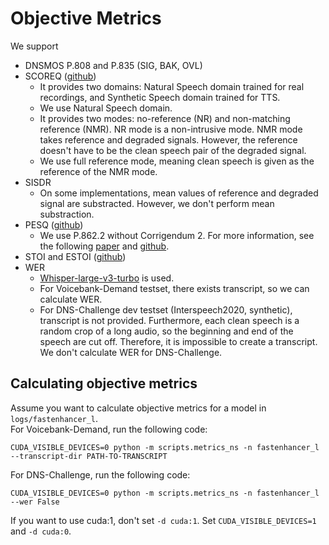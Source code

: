 # Objective Metrics
We support  
- DNSMOS P.808 and P.835 (SIG, BAK, OVL)  
- SCOREQ ([github](https://github.com/alessandroragano/scoreq))  
  - It provides two domains: Natural Speech domain trained for real recordings, and Synthetic Speech domain trained for TTS.  
  - We use Natural Speech domain.  
  - It provides two modes: no-reference (NR) and non-matching reference (NMR). NR mode is a non-intrusive mode. NMR mode takes reference and degraded signals. However, the reference doesn't have to be the clean speech pair of the degraded signal.  
  - We use full reference mode, meaning clean speech is given as the reference of the NMR mode.  
- SISDR  
  - On some implementations, mean values of reference and degraded signal are substracted. However, we don't perform mean substraction.  
- PESQ ([github](https://github.com/ludlows/PESQ))  
  - We use P.862.2 without Corrigendum 2. For more information, see the following [paper](https://arxiv.org/abs/2505.19760) and [github](https://github.com/audiolabs/PESQ).  
- STOI and ESTOI ([github](https://github.com/mpariente/pystoi))  
- WER  
  - [Whisper-large-v3-turbo](https://huggingface.co/openai/whisper-large-v3-turbo) is used.  
  - For Voicebank-Demand testset, there exists transcript, so we can calculate WER.  
  - For DNS-Challenge dev testset (Interspeech2020, synthetic), transcript is not provided. Furthermore, each clean speech is a random crop of a long audio, so the beginning and end of the speech are cut off. Therefore, it is impossible to create a transcript. We don't calculate WER for DNS-Challenge.  

## Calculating objective metrics
Assume you want to calculate objective metrics for a model in `logs/fastenhancer_l`.  
For Voicebank-Demand, run the following code:
<pre><code>CUDA_VISIBLE_DEVICES=0 python -m scripts.metrics_ns -n fastenhancer_l --transcript-dir PATH-TO-TRANSCRIPT</code></pre>
For DNS-Challenge, run the following code:
<pre><code>CUDA_VISIBLE_DEVICES=0 python -m scripts.metrics_ns -n fastenhancer_l --wer False</code></pre>
If you want to use cuda:1, don't set `-d cuda:1`. Set `CUDA_VISIBLE_DEVICES=1` and `-d cuda:0`.